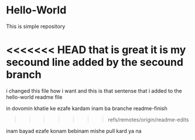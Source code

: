 # Hello-World
This is simple repository

<<<<<<< HEAD
that is great it is my secound line added by the secound branch
=======
i changed this file how i want and this is that sentense that i added to the hello-world readme file

in dovomin khatie ke ezafe kardam inam ba branche readme-finish
>>>>>>> refs/remotes/origin/readme-edits

inam bayad ezafe konam bebinam mishe pull kard ya na
